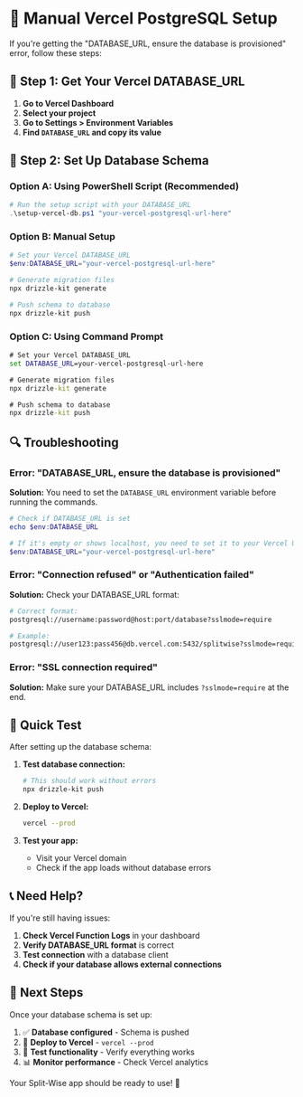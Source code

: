 # 🔧 Manual Vercel PostgreSQL Setup

If you're getting the "DATABASE_URL, ensure the database is provisioned" error, follow these steps:

## 🎯 **Step 1: Get Your Vercel DATABASE_URL**

1. **Go to Vercel Dashboard**
2. **Select your project**
3. **Go to Settings > Environment Variables**
4. **Find `DATABASE_URL` and copy its value**

## 🎯 **Step 2: Set Up Database Schema**

### Option A: Using PowerShell Script (Recommended)

```powershell
# Run the setup script with your DATABASE_URL
.\setup-vercel-db.ps1 "your-vercel-postgresql-url-here"
```

### Option B: Manual Setup

```powershell
# Set your Vercel DATABASE_URL
$env:DATABASE_URL="your-vercel-postgresql-url-here"

# Generate migration files
npx drizzle-kit generate

# Push schema to database
npx drizzle-kit push
```

### Option C: Using Command Prompt

```cmd
# Set your Vercel DATABASE_URL
set DATABASE_URL=your-vercel-postgresql-url-here

# Generate migration files
npx drizzle-kit generate

# Push schema to database
npx drizzle-kit push
```

## 🔍 **Troubleshooting**

### Error: "DATABASE_URL, ensure the database is provisioned"

**Solution:** You need to set the `DATABASE_URL` environment variable before running the commands.

```powershell
# Check if DATABASE_URL is set
echo $env:DATABASE_URL

# If it's empty or shows localhost, you need to set it to your Vercel URL
$env:DATABASE_URL="your-vercel-postgresql-url-here"
```

### Error: "Connection refused" or "Authentication failed"

**Solution:** Check your DATABASE_URL format:

```bash
# Correct format:
postgresql://username:password@host:port/database?sslmode=require

# Example:
postgresql://user123:pass456@db.vercel.com:5432/splitwise?sslmode=require
```

### Error: "SSL connection required"

**Solution:** Make sure your DATABASE_URL includes `?sslmode=require` at the end.

## 🚀 **Quick Test**

After setting up the database schema:

1. **Test database connection:**
   ```bash
   # This should work without errors
   npx drizzle-kit push
   ```

2. **Deploy to Vercel:**
   ```bash
   vercel --prod
   ```

3. **Test your app:**
   - Visit your Vercel domain
   - Check if the app loads without database errors

## 📞 **Need Help?**

If you're still having issues:

1. **Check Vercel Function Logs** in your dashboard
2. **Verify DATABASE_URL format** is correct
3. **Test connection** with a database client
4. **Check if your database allows external connections**

## 🎯 **Next Steps**

Once your database schema is set up:

1. ✅ **Database configured** - Schema is pushed
2. 🔄 **Deploy to Vercel** - `vercel --prod`
3. 🧪 **Test functionality** - Verify everything works
4. 📊 **Monitor performance** - Check Vercel analytics

Your Split-Wise app should be ready to use! 🎉
